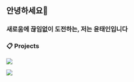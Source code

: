 ## 안녕하세요👋
### 새로움에 끊임없이 도전하는, 저는 윤태인입니다

### 📋 Projects
<a href="https://github.com/IceCream0910/ssoak" target="_blank" width="100%"><img src="https://i.imgur.com/OSNZmRG.png"></a>

<a href="https://github.com/IceCream0910/coronacoc" target="_blank" width="100%"><img src="https://i.imgur.com/O6otBGA.png"></a>
